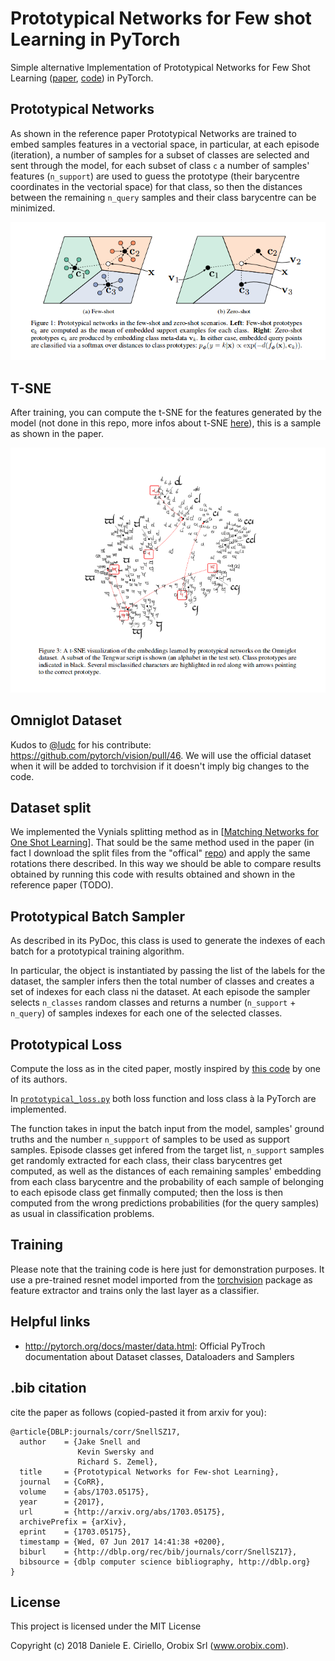 # Prototypical Networks for Few shot Learning in PyTorch
Simple alternative Implementation of Prototypical Networks for Few Shot Learning ([paper](https://arxiv.org/abs/1703.05175), [code](https://github.com/jakesnell/prototypical-networks)) in PyTorch.

## Prototypical Networks

As shown in the reference paper Prototypical Networks are trained to embed samples features in a vectorial space, in particular, at each episode (iteration), a number of samples for a subset of classes are selected and sent through the model, for each subset of class `c` a number of samples' features (`n_support`) are used to guess the prototype (their barycentre coordinates in the vectorial space) for that class, so then the distances between the remaining `n_query` samples and their class barycentre can be minimized.

![Prototypical Networks](doc/imgs/proto-1.png)

## T-SNE 

After training, you can compute the t-SNE for the features generated by the model (not done in this repo, more infos about t-SNE [here](https://lvdmaaten.github.io/tsne/)), this is a sample as shown in the paper.

![Reference Paper t-SNE](doc/imgs/proto-2.png)

## Omniglot Dataset

Kudos to [@ludc](https://github.com/ludc) for his contribute: https://github.com/pytorch/vision/pull/46.
We will use the official dataset when it will be added to torchvision if it doesn't imply big changes to the code.

## Dataset split

We implemented the Vynials splitting method as in [[Matching Networks for One Shot Learning](https://papers.nips.cc/paper/6385-matching-networks-for-one-shot-learning)]. That sould be the same method used in the paper (in fact I download the split files from the "offical" [repo](https://github.com/jakesnell/prototypical-networks/tree/master/data/omniglot/splits/vinyals)) and apply the same rotations there described. In this way we should be able to compare results obtained by running this code with results obtained and shown in the reference paper (TODO).

## Prototypical Batch Sampler

As described in its PyDoc, this class is used to generate the indexes of each batch for a prototypical training algorithm.

In particular, the object is instantiated by passing the list of the labels for the dataset, the sampler infers then the total number of classes and creates a set of indexes for each class ni the dataset. At each episode the sampler selects `n_classes` random classes and returns a number (`n_support` + `n_query`) of samples indexes for each one of the selected classes.

## Prototypical Loss

Compute the loss as in the cited paper, mostly inspired by [this code](https://github.com/jakesnell/prototypical-networks/blob/master/protonets/models/few_shot.py) by one of its authors.

In [`prototypical_loss.py`](src/prototypical_loss.py) both loss function and loss class à la PyTorch are implemented. 

The function takes in input the batch input from the model, samples' ground truths and the number `n_suppport` of samples to be used as support samples. Episode classes get infered from the target list, `n_support` samples get randomly extracted for each class, their class barycentres get computed, as well as the distances of each remaining samples' embedding from each class barycentre and the probability of each sample of belonging to each episode class get finmally computed; then the loss is then computed from the wrong predictions probabilities (for the query samples) as usual in classification problems.

## Training

Please note that the training code is here just for demonstration purposes. It use a pre-trained resnet model imported from the [torchvision](https://github.com/pytorch/vision/tree/master/torchvision) package as feature extractor and trains only the last layer as a classifier.

## Helpful links

 - http://pytorch.org/docs/master/data.html: Official PyTroch documentation about Dataset classes, Dataloaders and Samplers

## .bib citation
cite the paper as follows (copied-pasted it from arxiv for you):

    @article{DBLP:journals/corr/SnellSZ17,
      author    = {Jake Snell and
                   Kevin Swersky and
                   Richard S. Zemel},
      title     = {Prototypical Networks for Few-shot Learning},
      journal   = {CoRR},
      volume    = {abs/1703.05175},
      year      = {2017},
      url       = {http://arxiv.org/abs/1703.05175},
      archivePrefix = {arXiv},
      eprint    = {1703.05175},
      timestamp = {Wed, 07 Jun 2017 14:41:38 +0200},
      biburl    = {http://dblp.org/rec/bib/journals/corr/SnellSZ17},
      bibsource = {dblp computer science bibliography, http://dblp.org}
    }


## License

This project is licensed under the MIT License

Copyright (c) 2018 Daniele E. Ciriello, Orobix Srl (www.orobix.com).
